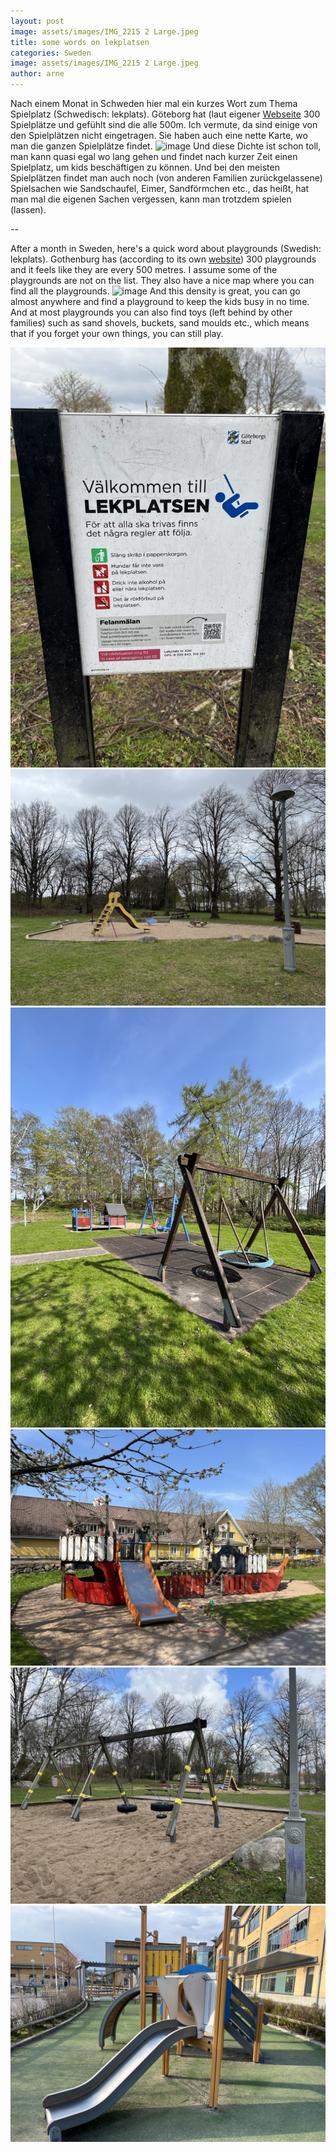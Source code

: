 ```yaml
---
layout: post
image: assets/images/IMG_2215 2 Large.jpeg
title: some words on lekplatsen
categories: Sweden
image: assets/images/IMG_2215 2 Large.jpeg
author: arne
---
```


Nach einem Monat in Schweden hier mal ein kurzes Wort zum Thema Spielplatz (Schwedisch: lekplats). Göteborg hat (laut eigener [Webseite](https://goteborg.se/wps/portal/start/uppleva-och-gora/parker-och-lekplatser/lekplatser/hitta-lekplatser) 300 Spielplätze und gefühlt sind die alle 500m. Ich vermute, da sind einige von den Spielplätzen nicht eingetragen. Sie haben auch eine nette Karte, wo man die ganzen Spielplätze findet. ![image](https://github.com/arossmann/blog/assets/724188/0f28faa2-b262-40cb-a2b4-5ba661142b80)
Und diese Dichte ist schon toll, man kann quasi egal wo lang gehen und findet nach kurzer Zeit einen Spielplatz, um kids beschäftigen zu können. Und bei den meisten Spielplätzen findet man auch noch (von anderen Familien zurückgelassene) Spielsachen wie Sandschaufel, Eimer, Sandförmchen etc., das heißt, hat man mal die eigenen Sachen vergessen, kann man trotzdem spielen (lassen).

--

After a month in Sweden, here's a quick word about playgrounds (Swedish: lekplats). Gothenburg has (according to its own [website](https://goteborg.se/wps/portal/start/uppleva-och-gora/parker-och-lekplatser/lekplatser/hitta-lekplatser)) 300 playgrounds and it feels like they are every 500 metres. I assume some of the playgrounds are not on the list. They also have a nice map where you can find all the playgrounds. ![image](https://github.com/arossmann/blog/assets/724188/0f28faa2-b262-40cb-a2b4-5ba661142b80)
And this density is great, you can go almost anywhere and find a playground to keep the kids busy in no time. And at most playgrounds you can also find toys (left behind by other families) such as sand shovels, buckets, sand moulds etc., which means that if you forget your own things, you can still play.

![image](/assets/images/IMG_2113.jpeg)
![image](/assets/images/IMG_2112.jpeg)
![image](/assets/images/IMG_2177.jpeg)
![image](/assets/images/IMG_2178.jpeg)
![image](/assets/images/IMG_2132.jpeg)
![image](/assets/images/IMG_2149.jpeg)
